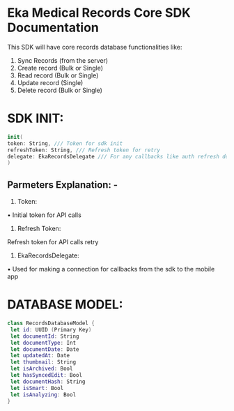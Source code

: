 # **Eka Medical Records Core SDK Documentation**

This SDK will have core records database functionalities like:

1. Sync Records (from the server)
2. Create record (Bulk or Single)
3. Read record (Bulk or Single)
4. Update record (Single)
5. Delete record (Bulk or Single) 

# **SDK INIT:**

```swift
init(
token: String, /// Token for sdk init
refreshToken: String, /// Refresh token for retry
delegate: EkaRecordsDelegate /// For any callbacks like auth refresh done etc
)
```

## Parmeters Explanation: -

1. Token:

• Initial token for API calls

1. Refresh Token: 

Refresh token for API calls retry

1. EkaRecordsDelegate:

• Used for making a connection for callbacks from the sdk to the mobile app

# DATABASE MODEL:

```swift
class RecordsDatabaseModel {
 let id: UUID (Primary Key)
 let documentId: String
 let documentType: Int
 let documentDate: Date
 let updatedAt: Date
 let thumbnail: String
 let isArchived: Bool
 let hasSyncedEdit: Bool
 let documentHash: String
 let isSmart: Bool
 let isAnalyzing: Bool
}
```

